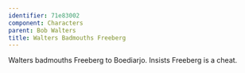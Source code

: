 ```yaml
---
identifier: 71e83002
component: Characters
parent: Bob Walters 
title: Walters Badmouths Freeberg
---
```

Walters badmouths Freeberg to Boediarjo. Insists Freeberg is a cheat.
